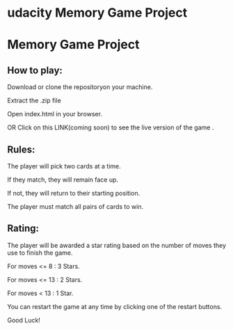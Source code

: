 # udacity Memory Game Project

<h1>Memory Game Project</h1>

<h2>How to play: </h2>
<p>Download or clone the repositoryon your machine.</p>
<p>Extract the .zip file</p>
<p>Open index.html in your browser.</p>
<p>OR Click on this LINK(coming soon) to see the live version of the game .</p>

<h2>Rules: </h2>
<p>The player will pick two cards at a time.</p>
<p>If they match, they will remain face up.</p>
<p>If not, they will return to their starting position.</p>
<p>The player must match all pairs of cards to win.</p>

<h2>Rating: </h2>
<p>The player will be awarded a star rating based on the number of moves they use to finish the game.</p>
<p>For moves <= 8 : 3 Stars.</p>
<p>For moves <= 13 : 2 Stars.</p>
<p>For moves < 13 : 1 Star.</p>

You can restart the game at any time by clicking one of the restart buttons.
<p>Good Luck!</p>
